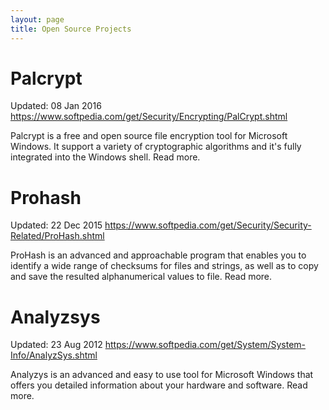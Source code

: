 ```yaml
---
layout: page
title: Open Source Projects
---
```


# Palcrypt
Updated: 08 Jan 2016
https://www.softpedia.com/get/Security/Encrypting/PalCrypt.shtml  

Palcrypt is a free and open source file encryption tool for Microsoft Windows. It support a variety of cryptographic algorithms and it's fully integrated into the Windows shell. Read more.

# Prohash
Updated: 22 Dec 2015
https://www.softpedia.com/get/Security/Security-Related/ProHash.shtml  

ProHash is an advanced and approachable program that enables you to identify a wide range of checksums for files and strings, as well as to copy and save the resulted alphanumerical values to file. Read more.

# Analyzsys
Updated: 23 Aug 2012
https://www.softpedia.com/get/System/System-Info/AnalyzSys.shtml  

Analyzys is an advanced and easy to use tool for Microsoft Windows that offers you detailed information about your hardware and software. Read more.
